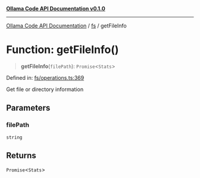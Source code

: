 [**Ollama Code API Documentation v0.1.0**](../../README.md)

***

[Ollama Code API Documentation](../../modules.md) / [fs](../README.md) / getFileInfo

# Function: getFileInfo()

> **getFileInfo**(`filePath`): `Promise`\<`Stats`\>

Defined in: [fs/operations.ts:369](https://github.com/erichchampion/ollama-code/blob/183876b4797e673d6e7563c8838e3394af95f5a5/ollama-code/src/fs/operations.ts#L369)

Get file or directory information

## Parameters

### filePath

`string`

## Returns

`Promise`\<`Stats`\>
